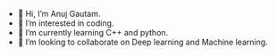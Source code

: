 - 👋 Hi, I’m Anuj Gautam.
- 👀 I’m interested in coding.
- 🌱 I’m currently learning C++ and python.
- 💞️ I’m looking to collaborate on Deep learning and Machine learning.

